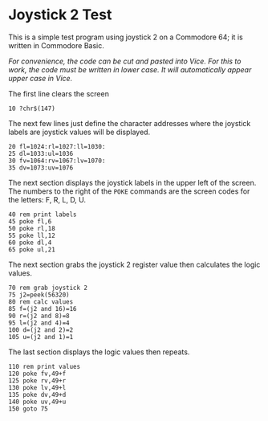 # Joystick 2 Test

This is a simple test program using joystick 2 on a Commodore 64; it is written in Commodore Basic.

_For convenience, the code can be cut and pasted into Vice. For this to work, the code must be written in lower case. It will automatically appear upper case in Vice._

The first line clears the screen
```
10 ?chr$(147)
```

The next few lines just define the character addresses where the joystick labels are joystick values will be displayed.
```
20 fl=1024:rl=1027:ll=1030:
25 dl=1033:ul=1036
30 fv=1064:rv=1067:lv=1070:
35 dv=1073:uv=1076
```

The next section displays the joystick labels in the upper left of the screen. The numbers to the right of the `POKE` commands are the screen codes for the letters: F, R, L, D, U.
```
40 rem print labels
45 poke fl,6
50 poke rl,18
55 poke ll,12
60 poke dl,4
65 poke ul,21
```

The next section grabs the joystick 2 register value then calculates the logic values.
```
70 rem grab joystick 2
75 j2=peek(56320)
80 rem calc values
85 f=(j2 and 16)=16
90 r=(j2 and 8)=8
95 l=(j2 and 4)=4
100 d=(j2 and 2)=2
105 u=(j2 and 1)=1
```

The last section displays the logic values then repeats.
```
110 rem print values
120 poke fv,49+f
125 poke rv,49+r
130 poke lv,49+l
135 poke dv,49+d
140 poke uv,49+u
150 goto 75
```